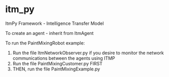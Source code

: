 # itm_py
ItmPy Framework - Intelligence Transfer Model

To create an agent - inherit from ItmAgent

To run the PaintMixingRobot example:
   1. Run the file ItmNetworkObserver.py if you desire to monitor the network communications between the agents using ITMP
   2. Run the file PaintMixingCustomer.py FIRST
   3. THEN, run the file PaintMixingExample.py
      
